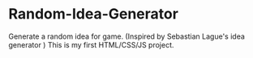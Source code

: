 # Random-Idea-Generator
Generate a random idea for game. (Inspired by Sebastian Lague's idea generator )
This is my first HTML/CSS/JS project. 
